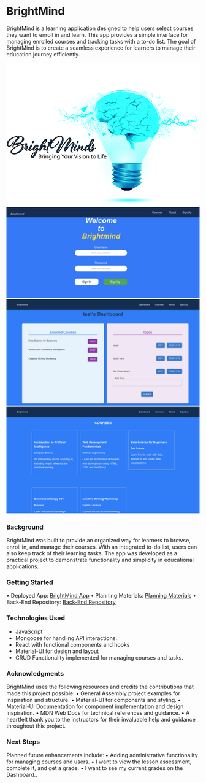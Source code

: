 # BrightMind

BrightMind is a learning application designed to help users select courses they want to enroll in and learn. This app provides a simple interface for managing enrolled courses and tracking tasks with a to-do list. The goal of BrightMind is to create a seamless experience for learners to manage their education journey efficiently.

![image](./src/assets/brightminds%20logo.png)
![image](./assets/BrightMind_Login_Page.png)
![image](./assets/Dashboard1.png)
![image](./assets/courses.png)

### Background

BrightMind was built to provide an organized way for learners to browse, enroll in, and manage their courses. With an integrated to-do list, users can also keep track of their learning tasks. The app was developed as a practical project to demonstrate functionality and simplicity in educational applications.

### Getting Started

• Deployed App: [BrightMind App](https://brightmind25.netlify.app/)
• Planning Materials: [Planning Materials](https://trello.com/b/yitonBgi/brightmind?utm_source=eval-email&utm_medium=email&utm_campaign=board-invite)
• Back-End Repository: [Back-End Repository](https://github.com/TGadaleta/BrightMind-Backend.git)

### Technologies Used

- JavaScript
- Mongoose for handling API interactions.
- React with functional components and hooks
- Material-UI for design and layout
- CRUD Functionality implemented for managing courses and tasks.

### Acknowledgments

BrightMind uses the following resources and credits the contributions that made this project possible:
• General Assembly project examples for inspiration and structure.
• Material-UI for components and styling.
• Material-UI Documentation for component implementation and design inspiration.
• MDN Web Docs for technical references and guidance.
• A heartfelt thank you to the instructors for their invaluable help and guidance throughout this project.

### Next Steps

Planned future enhancements include:
• Adding administrative functionality for managing courses and users.
• I want to view the lesson assessment, complete it, and get a grade.
• I want to see my current grades on the Dashboard..
